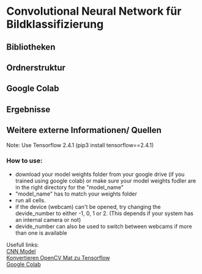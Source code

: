 # Convolutional Neural Network für Bildklassifizierung

## Bibliotheken


## Ordnerstruktur


## Google Colab


## Ergebnisse


## Weitere externe Informationen/ Quellen


















Note: Use Tensorflow 2.4.1  (pip3 install tensorflow==2.4.1)

### How to use:
- download your model weights folder from your google drive (if you trained using google colab) or make sure your model weights fodler are in the right directory for the "model_name"
- "model_name" has to match your weights folder
-  run all cells. 
- if the device (webcam) can't be opened, try changing the devide_number to either -1, 0, 1 or 2. (This depends if your system has an internal camera or not)
- devide_number can also be used to switch between webcams if more than one is available 

Usefull links: <br>
[CNN Model](https://www.tensorflow.org/tutorials/images/classification) </br>
[Konvertieren OpenCV Mat zu Tensorflow](https://stackoverflow.com/questions/40273109/convert-python-opencv-mat-image-to-tensorflow-image-data/40273815)</br>
[Google Colab](https://colab.research.google.com/notebooks/welcome.ipynb?hl=de)
